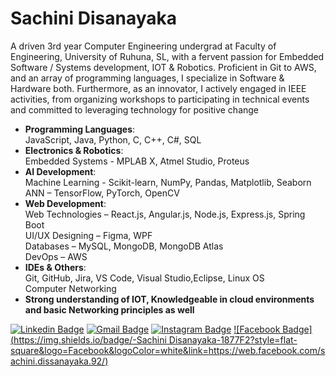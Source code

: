 # Sachini Disanayaka

A driven 3rd year Computer Engineering undergrad at Faculty of Engineering, University of Ruhuna, SL, with a fervent passion for Embedded Software / Systems development, IOT & Robotics. Proficient in Git to AWS, and an array of programming languages, I specialize in Software & Hardware both. Furthermore, as an innovator, I actively engaged in IEEE activities, from organizing workshops to participating in technical events and committed to leveraging technology for positive change

- **Programming Languages**:
  <br> JavaScript, Java, Python, C, C++, C#, SQL
- **Electronics & Robotics**:
  <br> Embedded Systems - MPLAB X, Atmel Studio, Proteus
- **AI Development**:
  <br> Machine Learning - Scikit-learn, NumPy, Pandas, Matplotlib, Seaborn
  <br> ANN – TensorFlow, PyTorch, OpenCV
- **Web Development**:
  <br> Web Technologies – React.js, Angular.js, Node.js, Express.js, Spring Boot
  <br> UI/UX Designing – Figma, WPF
  <br> Databases – MySQL, MongoDB, MongoDB Atlas
  <br> DevOps – AWS
- **IDEs & Others**:
  <br> Git, GitHub, Jira, VS Code, Visual Studio,Eclipse, Linux OS
  <br> Computer Networking 
- **Strong understanding of IOT, Knowledgeable in cloud environments and basic Networking principles as well**


[![Linkedin Badge](https://img.shields.io/badge/-Sachini_Disanayaka-0077B5?style=flat-square&logo=Linkedin&logoColor=white&lik=https://www.linkedin.com/in/sachidisanayaka/)](https://www.linkedin.com/in/sachidisanayaka/)
[![Gmail Badge](https://img.shields.io/badge/-sachinipubu934@gmail.com-c71610?style=flat-square&logo=Gmail&logoColor=white&link=mailto:sachinipubu934@gmail.com)](mailto:sachinipubu934@gmail.com)
[![Instagram Badge](https://img.shields.io/badge/-_sachi_d99_-FF3B92?style=flat-square&logo=Instagram&logoColor=white&link=https://www.instagram.com/sachi_d99/_/)](https://www.instagram.com/sachi_d99/)
[![Facebook Badge](https://img.shields.io/badge/-Sachini Disanayaka-1877F2?style=flat-square&logo=Facebook&logoColor=white&link=https://web.facebook.com/sachini.dissanayaka.92/)](https://www.facebook.com/sachini.dissanayaka.92/)


